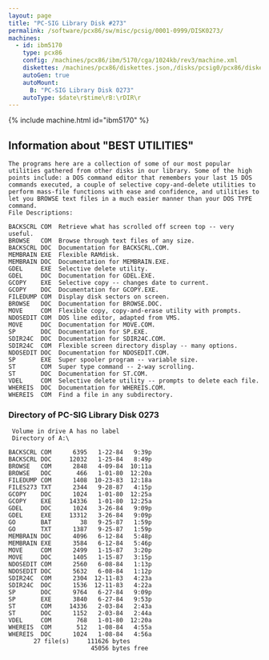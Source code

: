 ```yaml
---
layout: page
title: "PC-SIG Library Disk #273"
permalink: /software/pcx86/sw/misc/pcsig/0001-0999/DISK0273/
machines:
  - id: ibm5170
    type: pcx86
    config: /machines/pcx86/ibm/5170/cga/1024kb/rev3/machine.xml
    diskettes: /machines/pcx86/diskettes.json,/disks/pcsig0/pcx86/diskettes.json
    autoGen: true
    autoMount:
      B: "PC-SIG Library Disk 0273"
    autoType: $date\r$time\rB:\rDIR\r
---
```


{% include machine.html id="ibm5170" %}

## Information about "BEST UTILITIES"

    The programs here are a collection of some of our most popular
    utilities gathered from other disks in our library. Some of the high
    points include: a DOS command editor that remembers your last 15 DOS
    commands executed, a couple of selective copy-and-delete utilities to
    perform mass-file functions with ease and confidence, and utilities to
    let you BROWSE text files in a much easier manner than your DOS TYPE
    command.
    File Descriptions:
    
    BACKSCRL COM  Retrieve what has scrolled off screen top -- very useful.
    BROWSE   COM  Browse through text files of any size.
    BACKSCRL DOC  Documentation for BACKSCRL.COM.
    MEMBRAIN EXE  Flexible RAMdisk.
    MEMBRAIN DOC  Documentation for MEMBRAIN.EXE.
    GDEL     EXE  Selective delete utility.
    GDEL     DOC  Documentation for GDEL.EXE.
    GCOPY    EXE  Selective copy -- changes date to current.
    GCOPY    DOC  Documentation for GCOPY.EXE.
    FILEDUMP COM  Display disk sectors on screen.
    BROWSE   DOC  Documentation for BROWSE.DOC.
    MOVE     COM  Flexible copy, copy-and-erase utility with prompts.
    NDOSEDIT COM  DOS line editor, adapted from VMS.
    MOVE     DOC  Documentation for MOVE.COM.
    SP       DOC  Documentation for SP.EXE.
    SDIR24C  DOC  Documentation for SDIR24C.COM.
    SDIR24C  COM  Flexible screen directory display -- many options.
    NDOSEDIT DOC  Documentation for NDOSEDIT.COM.
    SP       EXE  Super spooler program -- variable size.
    ST       COM  Super type command -- 2-way scrolling.
    ST       DOC  Documentation for ST.COM.
    VDEL     COM  Selective delete utility -- prompts to delete each file.
    WHEREIS  DOC  Documentation for WHEREIS.COM.
    WHEREIS  COM  Find a file in any subdirectory.

### Directory of PC-SIG Library Disk 0273

     Volume in drive A has no label
     Directory of A:\

    BACKSCRL COM      6395   1-22-84   9:39p
    BACKSCRL DOC     12032   1-25-84   8:49p
    BROWSE   COM      2848   4-09-84  10:11a
    BROWSE   DOC       466   1-01-80  12:20a
    FILEDUMP COM      1408  10-23-83  12:18a
    FILES273 TXT      2344   9-28-87   4:15p
    GCOPY    DOC      1024   1-01-80  12:25a
    GCOPY    EXE     14336   1-01-80  12:25a
    GDEL     DOC      1024   3-26-84   9:09p
    GDEL     EXE     13312   3-26-84   9:09p
    GO       BAT        38   9-25-87   1:59p
    GO       TXT      1387   9-25-87   1:59p
    MEMBRAIN DOC      4096   6-12-84   5:48p
    MEMBRAIN EXE      3584   6-12-84   5:46p
    MOVE     COM      2499   1-15-87   3:20p
    MOVE     DOC      1405   1-15-87   3:15p
    NDOSEDIT COM      2560   6-08-84   1:13p
    NDOSEDIT DOC      5632   6-08-84   1:12p
    SDIR24C  COM      2304  12-11-83   4:23a
    SDIR24C  DOC      1536  12-11-83   4:22a
    SP       DOC      9764   6-27-84   9:09p
    SP       EXE      3840   6-27-84   9:53p
    ST       COM     14336   2-03-84   2:43a
    ST       DOC      1152   2-03-84   2:44a
    VDEL     COM       768   1-01-80  12:20a
    WHEREIS  COM       512   1-08-84   4:55a
    WHEREIS  DOC      1024   1-08-84   4:56a
           27 file(s)     111626 bytes
                           45056 bytes free
